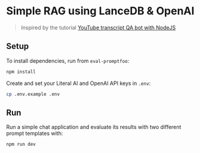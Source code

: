 # Simple RAG using LanceDB & OpenAI

> Inspired by the tutorial [YouTube transcript QA bot with NodeJS](https://lancedb.github.io/lancedb/examples/youtube_transcript_bot_with_nodejs/)

## Setup

To install dependencies, run from `eval-promptfoo`:

```bash
npm install
```

Create and set your Literal AI and OpenAI API keys in `.env`:

```bash
cp .env.example .env
```

## Run

Run a simple chat application and evaluate its results with two different prompt templates with:

```bash
npm run dev
```
